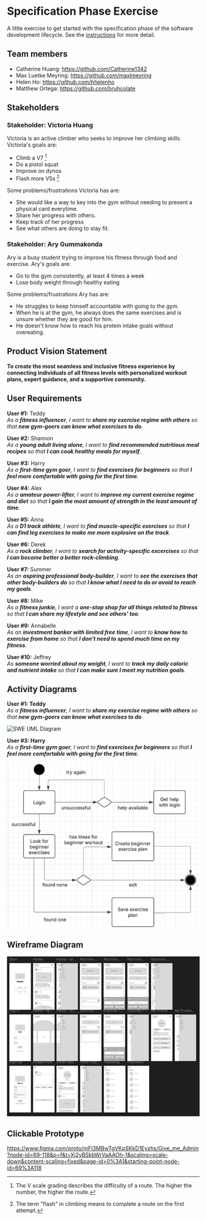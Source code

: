 # Specification Phase Exercise

A little exercise to get started with the specification phase of the software development lifecycle. See the [instructions](instructions.md) for more detail.

## Team members

- Catherine Huang: https://github.com/Catherine1342  
- Max Luetke Meyring: https://github.com/maxlmeyring 
- Helen Ho: https://github.com/hhelenho 
- Matthew Ortega: https://github.com/bruhcolate

## Stakeholders

### Stakeholder: Victoria Huang

Victoria is an active climber who seeks to improve her climbing skills.
Victoria's goals are:
- Climb a V7 [^1]
- Do a pistol squat
- Improve on dynos
- Flash more V5s [^2]

Some problems/frustrations Victoria has are:
- She would like a way to key into the gym without needing to present a physical card everytime.
- Share her progress with others.
- Keep track of her progress
- See what others are doing to stay fit.

[^1]: The V scale grading describes the difficulty of a route. The higher the number, the higher the route.
[^2]: The term "flash" in climbing means to complete a route on the first attempt.

### Stakeholder: Ary Gummakonda

Ary is a busy student trying to improve his fitness through food and exercise.
Ary's goals are:
- Go to the gym consistently, at least 4 times a week
- Lose body weight through healthy eating

Some problems/frustrations Ary has are:
- He struggles to keep himself accountable with going to the gym.
- When he is at the gym, he always does the same exercises and is unsure whether they are good for him.
- He doesn't know how to reach his protein intake goals without overeating.


## Product Vision Statement

**To create the most seamless and inclusive fitness experience by connecting individuals of all fitness levels with personalized workout plans, expert guidance, and a supportive community.**

## User Requirements

**User #1:** Teddy  
*As a **fitness influencer**, I want to **share my exercise regime with others** so that **new gym-goers can know what exercises to do**.*

**User #2:** Shannon  
*As a **young adult living alone**, I want to **find recommended nutritious meal recipes** so that **I can cook healthy meals for myself**.*

**User #3:** Harry  
*As a **first-time gym goer**, I want to **find exercises for beginners** so that **I feel more comfortable with going for the first time**.*

**User #4:** Alex  
*As a **amateur power-lifter**, I want to **improve my current exercise regime and diet** so that **I gain the most amount of strength in the least amount of time**.*

**User #5:** Anna  
*As a **D1 track athlete**, I want to **find muscle-specific exercises** so that **I can find leg exercises to make me more explosive on the track**.*

**User #6:** Derek  
*As a **rock climber**, I want to **search for activity-specific excercises** so that **I can become better a better rock-climbing**.*

**User #7:** Summer  
*As an **aspiring professional body-builder**, I want to **see the exercises that other body-builders do** so that **I know what I need to do or avoid to reach my goals**.*

**User #8:** Mike  
*As a **fitness junkie**, I want a **one-stop shop for all things related to fitness** so that **I can share my lifestyle and see others' too**.*

**User #9:** Annabelle  
*As an **investment banker with limited free time**, I want to **know how to exercise from home** so that **I don't need to spend much time on my fitness**.*

**User #10:** Jeffrey  
*As **someone worried about my weight**, I want to **track my daily caloric and nutrient intake** so that **I can make sure I meet my nutrition goals**.*


## Activity Diagrams

**User #1: Teddy**  
*As a **fitness influencer**, I want to **share my exercise regime with others** so that **new gym-goers can know what exercises to do**.*

![SWE UML Diagram](https://github.com/user-attachments/assets/8718ca09-04e6-4a0f-8adb-dbe9f11f82e6)

**User #3: Harry**  
*As a **first-time gym goer**, I want to **find exercises for beginners** so that **I feel more comfortable with going for the first time**.*

![SWE UML Diagram](https://github.com/software-students-spring2025/1-specification-exercise-give_me_admin/blob/main/uml-diagram-story3.png)

## Wireframe Diagram
![Wireframe Diagram](https://github.com/software-students-spring2025/1-specification-exercise-give_me_admin/blob/main/project1-wireframe.png)

## Clickable Prototype

https://www.figma.com/proto/mFI3MBwTgVKpSKkD1Eyzhs/Give_me_Admin?node-id=69-118&p=f&t=Xj2yBSkbWrVaAAOh-1&scaling=scale-down&content-scaling=fixed&page-id=0%3A1&starting-point-node-id=69%3A118
